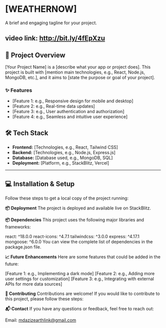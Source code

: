 # [WEATHERNOW]
A brief and engaging tagline for your project.

**video link: http://bit.ly/4fEpXzu**
---

## 🚀 Project Overview
[Your Project Name] is a [describe what your app or project does]. This project is built with [mention main technologies, e.g., React, Node.js, MongoDB, etc.], and it aims to [state the purpose or goal of your project].

### ✨ Features
- [Feature 1: e.g., Responsive design for mobile and desktop]
- [Feature 2: e.g., Real-time data updates]
- [Feature 3: e.g., User authentication and authorization]
- [Feature 4: e.g., Seamless and intuitive user experience]

## 🛠️ Tech Stack
- **Frontend:** [Technologies, e.g., React, Tailwind CSS]
- **Backend:** [Technologies, e.g., Node.js, Express.js]
- **Database:** [Database used, e.g., MongoDB, SQL]
- **Deployment:** [Platform, e.g., StackBlitz, Vercel]

---

## 💻 Installation & Setup
Follow these steps to get a local copy of the project running:


**📦 Deployment**
The project is deployed and available live on StackBlitz. 

**📦 Dependencies**
This project uses the following major libraries and frameworks:

react: ^18.0.0
react-icons: ^4.7.1
tailwindcss: ^3.0.0
express: ^4.17.1
mongoose: ^6.0.0
You can view the complete list of dependencies in the package.json file.

**📈 Future Enhancements**
Here are some features that could be added in the future:

[Feature 1: e.g., Implementing a dark mode]
[Feature 2: e.g., Adding more user settings for customization]
[Feature 3: e.g., Integrating with external APIs for more data sources]

**🤝 Contributing**
Contributions are welcome! If you would like to contribute to this project, please follow these steps:


**📬 Contact**
If you have any questions or feedback, feel free to reach out:

Email: mdazizearthlink@gmail.com

